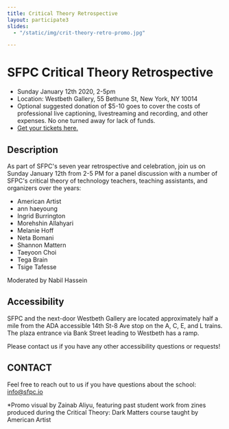 ```yaml
---
title: Critical Theory Retrospective
layout: participate3
slides:
  - "/static/img/crit-theory-retro-promo.jpg"

---
```


# SFPC Critical Theory Retrospective
- Sunday January 12th 2020, 2-5pm
- Location: Westbeth Gallery, 55 Bethune St, New York, NY 10014
- Optional suggested donation of $5-10 goes to cover the costs of professional live captioning, livestreaming and recording, and other expenses. No one turned away for lack of funds.
- [Get your tickets here.](https://www.eventbrite.com/e/sfpc-critical-theory-retrospective-tickets-87642734779)


## Description
As part of SFPC's seven year retrospective and celebration, join us on Sunday January 12th from 2-5 PM for a panel discussion with a number of SFPC's critical theory of technology teachers, teaching assistants, and organizers over the years:

- American Artist
- ann haeyoung
- Ingrid Burrington
- Morehshin Allahyari
- Melanie Hoff
- Neta Bomani
- Shannon Mattern
- Taeyoon Choi
- Tega Brain
- Tsige Tafesse

Moderated by Nabil Hassein

## Accessibility
SFPC and the next-door Westbeth Gallery are located approximately half a mile from the ADA accessible 14th St-8 Ave stop on the A, C, E, and L trains. The plaza entrance via Bank Street leading to Westbeth has a ramp.

Please contact us if you have any other accessibility questions or requests!


## CONTACT
Feel free to reach out to us if you have questions about the school: [info@sfpc.io](mailto:info@sfpc.io)

*Promo visual by Zainab Aliyu, featuring past student work from zines produced during the Critical Theory: Dark Matters course taught by American Artist
